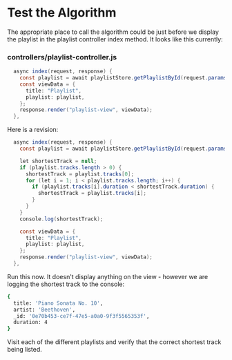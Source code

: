 # Test the Algorithm

The appropriate place to call the algorithm could be just before we display the playlist in the playlist controller index method. It looks like this currently:

### controllers/playlist-controller.js

~~~java
  async index(request, response) {
    const playlist = await playlistStore.getPlaylistById(request.params.id);
    const viewData = {
      title: "Playlist",
      playlist: playlist,
    };
    response.render("playlist-view", viewData);
  },
~~~

Here is a revision:

~~~java
  async index(request, response) {
    const playlist = await playlistStore.getPlaylistById(request.params.id);

    let shortestTrack = null;
    if (playlist.tracks.length > 0) {
      shortestTrack = playlist.tracks[0];
      for (let i = 1; i < playlist.tracks.length; i++) {
        if (playlist.tracks[i].duration < shortestTrack.duration) {
          shortestTrack = playlist.tracks[i];
        }
      }
    }
    console.log(shortestTrack);

    const viewData = {
      title: "Playlist",
      playlist: playlist,
    };
    response.render("playlist-view", viewData);
  },
~~~

Run this now. It doesn't display anything on the view - however we are logging the shortest track to the console:

~~~bash
{
  title: 'Piano Sonata No. 10',
  artist: 'Beethoven',
  _id: '0e70b453-ce7f-47e5-a0a0-9f3f5565353f',
  duration: 4
}
~~~

Visit each of the different playlists and verify that the correct shortest track being listed.

